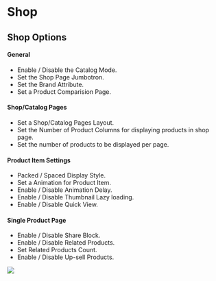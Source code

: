 # Shop

## Shop Options


#### General

* Enable / Disable the Catalog Mode.
* Set the Shop Page Jumbotron.
* Set the Brand Attribute.
* Set a Product Comparision Page.

#### Shop/Catalog Pages

* Set a Shop/Catalog Pages Layout.
* Set the Number of Product Columns for displaying products in shop page.
* Set the number of products to be displayed per page.

#### Product Item Settings

* Packed / Spaced Display Style.
* Set a Animation for Product Item.
* Enable / Disable Animation Delay.
* Enable / Disable Thumbnail Lazy loading.
* Enable / Disable Quick View.

#### Single Product Page

* Enable / Disable Share Block.
* Enable / Disable Related Products.
* Set Related Products Count.
* Enable / Disable Up-sell Products.

![](http://transvelo.github.io/sportexx/docs/images/theme-options-shop.png)


